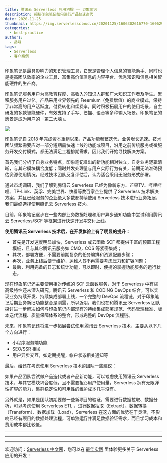 ```yaml
---
title: 腾讯云 Serverless 应用初探 —— 印象笔记 
description: 揭秘印象笔记如何进行产品快速迭代
date: 2020-11-25
thumbnail: https://img.serverlesscloud.cn/20201125/1606302616770-1606298812544-%E5%8D%B0%E8%B1%A1%E7%AC%94%E8%AE%B0%E5%B0%81%E9%9D%A2.jpg
categories:
  - best-practice
authors:
  - 岳峰
tags:
  - Serverless
  - 客户案例
---
```


印象笔记是最具影响力的知识管理工具，它既是管理个人信息的智能助手、同时也是提高团队效率的企业工具、富集高价值信息的内容平台、优秀知识和信息相关智能硬件的生产商。

印象笔记服务用户为高教育程度、高收入的知识人群和广大知识工作者及学生。累积服务用户过亿。产品采用业界领先的 Freemium（免费增值）的商业模式，保持了非常高的用户活跃度，付费转化和续费率。同时积极拓展用户的使用场景，自主研发的多款智能硬件，有效支持了手写、扫描、语音等多种输入场景。印象笔记的愿景是成为用户的「第二大脑」。

![](https://img.serverlesscloud.cn/20201125/1606296928652-logo-%E6%A8%AA%E5%90%91.png)


印象笔记自 2018 年完成资本重组以来，产品功能频繁迭代，业务增长迅速。技术团队频繁需要应对一部分短期需快速上线的功能或项目，沿用之前传统服务或微服务开发交付模式，都无法满足工程排期需求。因此我们开始寻找解决方案。

首先我们分析了自身业务特点，印象笔记推出的新功能相对独立，自身业务逻辑清晰，与其它模块耦合度低；同时并发处理量与用户实际行为有关，前期无法准确预估资源使用情况。经过技术团队反复评估后，认为适合采用无服务形式部署。

通过市场调研，我们了解到腾讯云 Serverless 已经为像新东方、芒果TV、哔哩哔哩、TP-Link、英孚、完美世界、快看等数百家企业提供 了Serverless 技术解决方案，并且已经服务的企业绝大多数都持续使用 Serverless 技术进行业务拓展，我们最终选择使用腾讯云 Serverless 技术。

目前，印象笔记逐步在一些内部业务数据处理和用户异步通知功能中尝试利用腾讯云 Serverless/SCF 等框架进行快速开发并交付上线。

**使用腾讯云 Serverless 技术后，在开发体验上有了明显的提升：**

- 首先是开发速度明显加快，Serverless 或云函数 SCF 都提供丰富的预置工程模板，且与其它腾讯云服务如 CMQ，COS 等紧密集成；
- 其次，部署方便，不需要前期复杂的任务编排和资源配置步骤；
- 再次，业务上线后便于维护，运维人员不再需要考虑压力和扩容问题；
- 最后，利用完备的日志和统计功能，可以即时、便捷的掌握功能服务的运行状态。

现在印象笔记还主要使用相对传统的 SCF 云函数服务，对于 Serverless 中有些高级特性还未深入研究。腾讯云 Serverless 和 CODING DevOps 结合，可以实现业务持续开发、持续集成部署上线，一个完整的 DevOps 流程链，对于印象笔记后期业务新旧功能整合是刚需，所以近期，我们也在和腾讯云 Serverless 团队探讨进一步解决如何与印象笔记内部现有的持续集成部署规范、代码管理标准、版本迭代流程、质量保障体系的整合，形成完整的 DevOps 流程链。

未来，印象笔记还将进一步拓展尝试使用 腾讯云 Serverless 技术，主要从以下几个方向进行：

- 小程序服务端功能
- SEO/SSR 相关
- 用户异步交互，如定期提醒，帐户状态相关通知等

最后，给还在考虑使用 Serverless 技术的团队一些建议：

如果产品团队尝试做产品迭代或者产品新功能，可以考虑使用腾讯云 Serverless 技术，与其它模块耦合度低，且不需要担心用户使用量，Serverless 拥有无限弹性扩容的能力，集群稳定性和可用性的维护成本几乎没有。

另外就是，如果是团队初期要做一些新项目的验证，需要进行数据拉取、数据分析，可以考虑使用 Serverless ETL ，进行数据抽取（Extract）、数据转换（Transform）、数据加载（Load），Serverless 在这方面的优势在于灵活，不影响已经有项目的数据处理流程，可单独运行并满足数据验证需求，而且学习成本和费用成本都比较低。

---

---
<div id='scf-deploy-iframe-or-md'></div>

---

欢迎访问：[Serverless 中文网](https://serverlesscloud.cn/)，您可以在 [最佳实践](https://serverlesscloud.cn/best-practice) 里体验更多关于 Serverless 应用的开发！